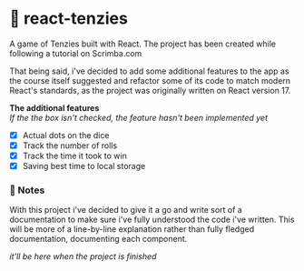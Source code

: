 # 🎲 react-tenzies
A game of Tenzies built with React. The project has been created while following a tutorial on Scrimba.com

That being said, i've decided to add some additional features to the app as the course itself suggested and refactor some of its code to match modern React's standards, as the project was originally written on React version 17.

**The additional features** <br>
*If the the box isn't checked, the feature hasn't been implemented yet*

- [x] Actual dots on the dice
- [x] Track the number of rolls
- [x] Track the time it took to win
- [x] Saving best time to local storage

### 📝 Notes
With this project i've decided to give it a go and write sort of a documentation to make sure i've fully understood the code i've written. This will be more of a line-by-line explanation rather than fully fledged documentation, documenting each component.

*it'll be here when the project is finished*
